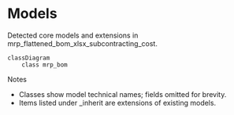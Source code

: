 # Models

Detected core models and extensions in mrp_flattened_bom_xlsx_subcontracting_cost.

```mermaid
classDiagram
    class mrp_bom
```

Notes
- Classes show model technical names; fields omitted for brevity.
- Items listed under _inherit are extensions of existing models.

